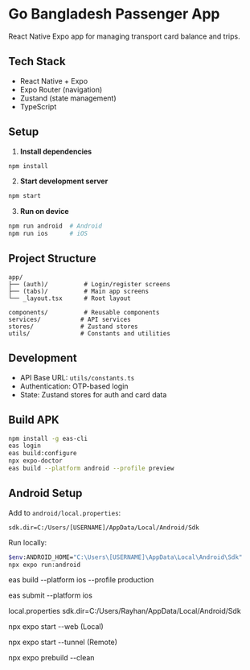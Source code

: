 # Go Bangladesh Passenger App

React Native Expo app for managing transport card balance and trips.

## Tech Stack

- React Native + Expo
- Expo Router (navigation)
- Zustand (state management)
- TypeScript

## Setup

1. **Install dependencies**
```bash
npm install
```

2. **Start development server**
```bash
npm start
```

3. **Run on device**
```bash
npm run android  # Android
npm run ios      # iOS
```

## Project Structure

```
app/
├── (auth)/          # Login/register screens
├── (tabs)/          # Main app screens
└── _layout.tsx      # Root layout

components/          # Reusable components
services/           # API services
stores/             # Zustand stores
utils/              # Constants and utilities
```

## Development

- API Base URL: `utils/constants.ts`
- Authentication: OTP-based login
- State: Zustand stores for auth and card data

## Build APK

```bash
npm install -g eas-cli
eas login
eas build:configure
npx expo-doctor
eas build --platform android --profile preview
```

## Android Setup

Add to `android/local.properties`:
```
sdk.dir=C:/Users/[USERNAME]/AppData/Local/Android/Sdk
```

Run locally:
```bash
$env:ANDROID_HOME="C:\Users\[USERNAME]\AppData\Local\Android\Sdk"
npx expo run:android
```

eas build --platform ios --profile production

eas submit --platform ios

local.properties
sdk.dir=C:/Users/Rayhan/AppData/Local/Android/Sdk

npx expo start --web (Local)

npx expo start --tunnel (Remote)

npx expo prebuild --clean
